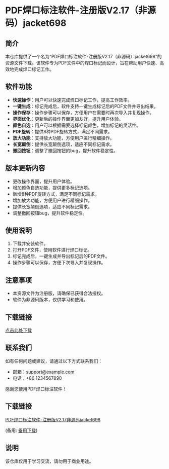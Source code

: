 # PDF焊口标注软件-注册版V2.17（非源码）jacket698

## 简介
本仓库提供了一个名为“PDF焊口标注软件-注册版V2.17（非源码）jacket698”的资源文件下载。该软件专为PDF文件中的焊口标记而设计，旨在帮助用户快速、高效地完成焊口标记工作。

## 软件功能
- **快速操作**：用户可以快速完成焊口标记工作，提高工作效率。
- **一键生成**：标记完成后，软件支持一键生成标记后的PDF文件并导出结果。
- **操作保存**：操作步骤可以保存，方便用户在需要时再次导入并复现操作。
- **界面优化**：更新后的操作界面更加友好，提升用户体验。
- **颜色自选**：用户可以根据需要选择标记颜色，增加标记的灵活性。
- **PDF旋转**：提供8种PDF旋转方式，满足不同需求。
- **放大功能**：支持放大功能，方便用户进行精细操作。
- **长宽颠倒**：提供长宽颠倒选项，适应不同标记需求。
- **撤回按钮**：调整了撤回按钮的bug，提升软件稳定性。

## 版本更新内容
- 更改操作界面，提升用户体验。
- 增加颜色自选功能，提供更多标记选项。
- 新增8种PDF旋转方式，满足不同标记需求。
- 增加放大功能，方便用户进行精细操作。
- 提供长宽颠倒选项，适应不同标记需求。
- 调整撤回按钮bug，提升软件稳定性。

## 使用说明
1. 下载并安装软件。
2. 打开PDF文件，使用软件进行焊口标记。
3. 标记完成后，一键生成并导出标记后的PDF文件。
4. 操作步骤可以保存，方便下次导入并复现操作。

## 注意事项
- 本资源文件为注册版，请确保已获得合法授权。
- 软件为非源码版本，仅供学习和使用。

## 下载链接
[点击此处下载](下载链接)

## 联系我们
如有任何问题或建议，请通过以下方式联系我们：
- 邮箱：support@example.com
- 电话：+86 1234567890

感谢您使用PDF焊口标注软件！

## 下载链接
[PDF焊口标注软件-注册版V2.17非源码jacket698](https://pan.quark.cn/s/05edf49166f2) 

(备用: [备用下载](https://pan.baidu.com/s/10J8FF95pkXAO0KJOZmNiWw?pwd=1234))

## 说明

该仓库仅用于学习交流，请勿用于商业用途。
